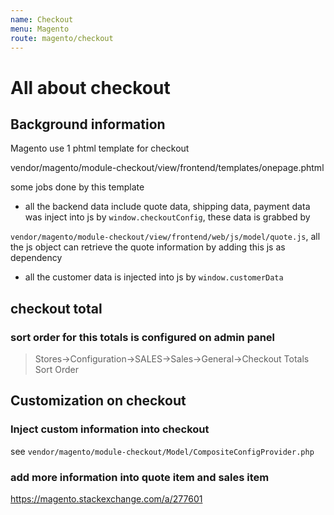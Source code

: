 ```yaml
---
name: Checkout
menu: Magento
route: magento/checkout
---
```


# All about checkout
## Background information

Magento use 1 phtml template for checkout

vendor/magento/module-checkout/view/frontend/templates/onepage.phtml

some jobs done by this template

- all the backend data include quote data, shipping data, payment data was inject into js by `window.checkoutConfig`, these data is grabbed by

`vendor/magento/module-checkout/view/frontend/web/js/model/quote.js`, all the js object can retrieve the quote information by adding this js as dependency

- all the customer data is injected into js by `window.customerData`

## checkout total
### sort order for this totals is configured on admin panel

> Stores->Configuration->SALES->Sales->General->Checkout Totals Sort Order

## Customization on checkout

### Inject custom information into checkout

see `vendor/magento/module-checkout/Model/CompositeConfigProvider.php`

### add more information into quote item and sales item

<https://magento.stackexchange.com/a/277601>
